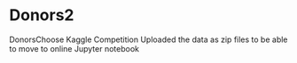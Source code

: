 # Donors2
DonorsChoose Kaggle Competition
Uploaded the data as zip files to be able to move to online Jupyter notebook
